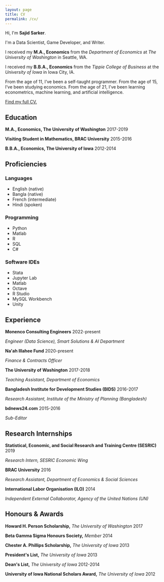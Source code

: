 ```yaml
---
layout: page
title: CV
permalink: /cv/
---
```


Hi, I'm **Sajid Sarker**.

I'm a Data Scientist, Game Developer, and Writer.

I received my **M.A., Economics** from the *Department of Economics* at *The University of Washington* in Seattle, WA.

I received my **B.B.A., Economics** from the *Tippie College of Business* at the *University of Iowa* in Iowa City, IA.

From the age of 11, I’ve been a self-taught programmer. From the age of 15, I’ve been studying economics. From the age of 21, I’ve been learning econometrics, machine learning, and artificial intelligence.

[Find my full CV.](/docs/assets/images/cv.pdf)

## Education

**M.A., Economics, The University of Washington**
2017-2019

**Visiting Student in Mathematics, BRAC University**
2015-2016

**B.B.A., Economics, The University of Iowa**
2012-2014

## Proficiencies

### Languages
- English (native)
- Bangla (native)
- French (intermediate)
- Hindi (spoken)

### Programming
- Python
- Matlab
- R
- SQL
- C#

### Software IDEs
- Stata
- Jupyter Lab
- Matlab
- Octave
- R Studio
- MySQL Workbench
- Unity

## Experience

**Monenco Consulting Engineers**
2022-present

*Engineer (Data Science), Smart Solutions & AI Department*

**Na'ah Illahee Fund**
2020-present

*Finance & Contracts Officer*

**The University of Washington**
2017-2018

*Teaching Assistant, Department of Economics*

**Bangladesh Institute for Development Studies (BIDS)**
2016-2017

*Research Assistant, Institute of the Ministry of Planning (Bangladesh)*

**bdnews24.com**
2015-2016

*Sub-Editor*

## Research Internships

**Statistical, Economic, and Social Research and Training Centre (SESRIC)**
2019

*Research Intern, SESRIC Economic Wing*

**BRAC University**
2016

*Research Assistant, Department of Economics & Social Sciences*

**International Labor Organisation (ILO)**
2014

*Independent External Collaborator, Agency of the United Nations (UN)*

## Honours & Awards

**Howard H. Person Scholarship,** *The University of Washington*
2017

**Beta Gamma Sigma Honours Society,** *Member*
2014

**Chester A. Phillips Scholarship,** *The University of Iowa*
2013

**President's List,** *The University of Iowa*
2013

**Dean's List,** *The University of Iowa*
2012-2014

**University of Iowa National Scholars Award,** *The University of Iowa*
2012